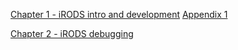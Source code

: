

[Chapter 1 - iRODS intro and development](irods_devel_chapter_1.md)
[Appendix 1](appendix_1.md)

[Chapter 2 - iRODS debugging](irods_devel_chapter_2.md)
